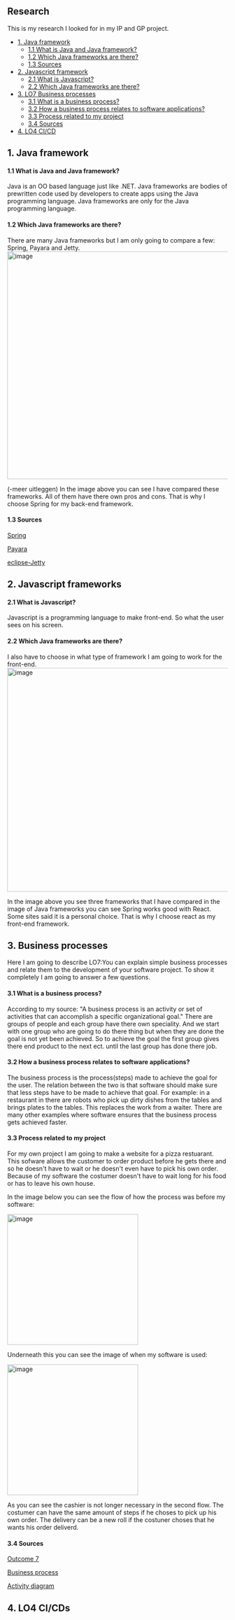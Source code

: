 ## Research

This is my research I looked for in my IP and GP project.
 
- [1. Java framework](#1-Java-framework)
  - [1.1 What is Java and Java framework?](#11-What-is-Java-and-Java-framework) 
  - [1.2 Which Java frameworks are there?](#12-Which-Java-Frameworks-are-there)
  - [1.3 Sources](#13-Sources)  
- [2. Javascript framework](#2-Javascript-frameworks)
  - [2.1 What is Javascript?](#21-What-is-Javascript)  
  - [2.2 Which Java frameworks are there?](#22-Which-Java-frameworks-are-there)  
- [3. LO7 Business processes](#3-Business-processes)
  - [3.1 What is a business process?](#31-what-is-a-business-process)
  - [3.2 How a business process relates to software applications?](#32-How-a-business-process-relates-to-software-applications)
  - [3.3 Process related to my project](#33-Process-related-to-my-project)
  - [3.4 Sources](#34-Sources)
- [4. LO4 CI/CD](#4-CI/CD)

## 1. Java framework 
 
#### 1.1 What is Java and Java framework?
Java is an OO based language just like .NET. 
Java frameworks are bodies of prewritten code used by developers to create apps using the Java programming language. Java frameworks are only for the Java programming language.

#### 1.2 Which Java frameworks are there?
There are many Java frameworks but I am only going to compare a few: Spring, Payara and Jetty.
<img width="521" alt="image" src="https://user-images.githubusercontent.com/99472273/157016495-e2e073b9-9cd0-420d-b9c0-41c56cddec1e.png">

(-meer uitleggen)
In the image above you can see I have compared these frameworks. All of them have there own pros and cons. That is why I choose Spring for my back-end framework.

#### 1.3 Sources

[Spring](https://spring.io/)

[Payara](https://www.payara.fish/)

[eclipse-Jetty](https://www.eclipse.org/jetty/)

## 2. Javascript frameworks

#### 2.1 What is Javascript?
Javascript is a programming language to make front-end. So what the user sees on his screen. 

#### 2.2 Which Java frameworks are there?
I also have to choose in what type of framework I am going to work for the front-end. 
<img width="512" alt="image" src="https://user-images.githubusercontent.com/99472273/157016579-d72df7be-de27-4197-a316-99646c9794f4.png">

In the image above you see three frameworks that I have compared in the image of Java frameworks you can see Spring works good with React. Some sites said it is a personal choice. That is why I choose react as my front-end framework.

## 3. Business processes
Here I am going to describe LO7:You can explain simple business processes and relate them to the development of your software project. To show it completely I am going to answer a few questions.

#### 3.1 What is a business process?
According to my source: "A business process is an activity or set of activities that can accomplish a specific organizational goal." There are groups of people and each group have there own speciality. And we start with one group who are going to do there thing but when they are done the goal is not yet been achieved. So to achieve the goal the first group gives there end product to the next ect. until the last group has done there job. 

#### 3.2 How a business process relates to software applications? 
The business process is the process(steps) made to achieve the goal for the user. The relation between the two is that software should make sure that less steps have to be made to achieve that goal. For example: in a restaurant in there are robots who pick up dirty dishes from the tables and brings plates to the tables. This replaces the work from a waiter. There are many other examples where software ensures that the business process gets achieved faster.

#### 3.3 Process related to my project

For my own project I am going to make a website for a pizza restuarant. This sofware allows the customer to order product before he gets there and so he doesn't have to wait or he doesn't even have to pick his own order. Because of my software the costumer doesn't have to wait long for his food or has to leave his own house. 

In the image below you can see the flow of how the process was before my software:

<img width="299" alt="image" src="https://user-images.githubusercontent.com/99472273/158561676-59bf2bd8-cf22-49a2-9d7a-f68a6e6fab56.png">

Underneath this you can see the image of when my software is used:

<img width="299" alt="image" src="https://user-images.githubusercontent.com/99472273/158566548-3f2df730-33fe-44c9-bbec-023c717cd98d.png">

As you can see the cashier is not longer necessary in the second flow. The costumer can have the same amount of steps if he choses to pick up his own order. The delivery can be a new roll if the costuner choses that he wants his order deliverd.

#### 3.4 Sources
[Outcome 7](https://fhict.instructure.com/courses/12096/outcomes)

[Business process](https://www.techtarget.com/searchcio/definition/business-process)

[Activity diagram](https://www.smartdraw.com/activity-diagram/)


## 4. LO4 CI/CDs
